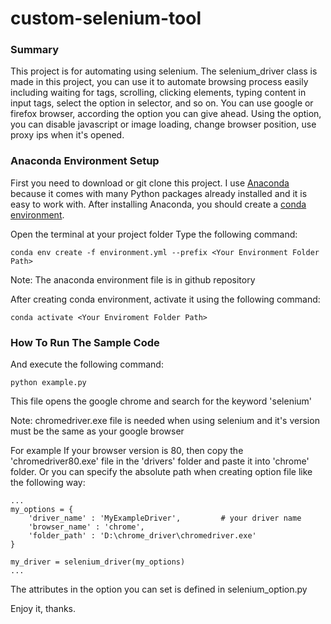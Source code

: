 # custom-selenium-tool

### Summary
This project is for automating using selenium.
The selenium_driver class is made in this project, you can use it to automate browsing process easily including waiting for tags, scrolling, clicking elements, typing content in input tags, select the option in selector, and so on.
You can use google or firefox browser, according the option you can give ahead.
Using the option, you can disable javascript or image loading, change browser position, use proxy ips when it's opened.

### Anaconda Environment Setup
First you need to download or git clone this project.
I use [Anaconda](https://www.anaconda.com/distribution/) because it comes with many Python
packages already installed and it is easy to work with. After installing Anaconda,
you should create a [conda environment](https://docs.conda.io/projects/conda/en/latest/user-guide/tasks/manage-environments.html).

Open the terminal at your project folder
Type the following command:

    conda env create -f environment.yml --prefix <Your Environment Folder Path>

Note: The anaconda environment file is in github repository

After creating conda environment, activate it using the following command:

    conda activate <Your Enviroment Folder Path>

### How To Run The Sample Code
And execute the following command:

    python example.py

This file opens the google chrome and search for the keyword 'selenium'

Note: chromedriver.exe file is needed when using selenium and it's version must be the same as your google browser

For example
If your browser version is 80, then copy the 'chromedriver80.exe' file in the 'drivers' folder and paste it into 'chrome' folder.
Or you can specify the absolute path when creating option file like the following way:

    ... 
    my_options = {
        'driver_name' : 'MyExampleDriver',         # your driver name
        'browser_name' : 'chrome',
        'folder_path' : 'D:\chrome_driver\chromedriver.exe'
    }

    my_driver = selenium_driver(my_options)
    ...

The attributes in the option you can set is defined in selenium_option.py

Enjoy it, thanks.
